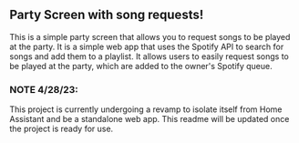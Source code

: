 ## Party Screen with song requests!

This is a simple party screen that allows you to request songs to be played at the party. It is a simple web app that uses the Spotify API to search for songs and add them to a playlist. It allows users to easily request songs to be played at the party, which are added to the owner's Spotify queue. 

### NOTE 4/28/23:
This project is currently undergoing a revamp to isolate itself from Home Assistant and be a standalone web app. This readme will be updated once the project is ready for use.